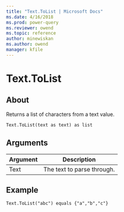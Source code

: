 ```yaml
---
title: "Text.ToList | Microsoft Docs"
ms.date: 4/16/2018
ms.prod: power-query
ms.reviewer: owend
ms.topic: reference
author: minewiskan
ms.author: owend
manager: kfile
---
```

# Text.ToList

  
## About  
Returns a list of characters from a text value.  
  
```  
Text.ToList(text as text) as list  
```  
  
## Arguments  
  
|Argument|Description|  
|------------|---------------|  
|Text|The text to parse through.|  
  
## Example  
  
```  
Text.ToList("abc") equals {"a","b","c"}  
```  
